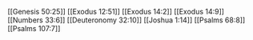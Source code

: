 [[Genesis 50:25]]
[[Exodus 12:51]]
[[Exodus 14:2]]
[[Exodus 14:9]]
[[Numbers 33:6]]
[[Deuteronomy 32:10]]
[[Joshua 1:14]]
[[Psalms 68:8]]
[[Psalms 107:7]]

